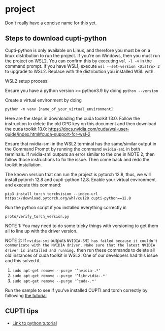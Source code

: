# project
Don't really have a concise name for this yet.
## Steps to download cupti-python
Cupti-python is only available on Linux, and therefore you must be on a linux distribution to run the project. If you're on Windows, then you must run the project on WSL2. You can confirm this by executing `wsl -l -v` in the command prompt. If you have WSL1, execute `wsl --set-version <Distro> 2` to upgrade to WSL2. Replace <Distro> with the distribution you installed WSL with.

WSL2 setup process:

Ensure you have a python version >= python3.9 by doing `python --version`

Create a virtual environment by doing 
```
python -m venv [name_of_your_virtual_environment]
```

Here are the steps in downloading the cuda toolkit 13.0. Follow the instruction to delete the old GPG key on this document and then download the cuda toolkit 13.0: 
https://docs.nvidia.com/cuda/wsl-user-guide/index.html#cuda-support-for-wsl-2 

Ensure that nvidia-smi in the WSL2 terminal has the same/similar output in the Command Prompt by running the command `nvidia-smi` in both terminals. If nvidia-smi outputs an error similar to the one in NOTE 2, then follow those instructions to fix the issue. Then come back and redo the toolkit installation.

The known version that can run the project is pytorch 12.8, thus, we will install pytorch 12.8 and cupti-python 12.8.
Enable your virtual environment and execute this command: 
```
pip3 install torch torchvision --index-url https://download.pytorch.org/whl/cu128 cupti-python==12.8
```

Run the python script if you installed everything correctly in 
```
proto/verify_torch_version.py
```

NOTE 1: You may need to do some tricky things with versioning to get them all to line up with the driver version.

NOTE 2: If `nvidia-smi` outputs `NVIDIA-SMI has failed because it couldn't communicate with the NVIDIA driver. Make sure that the latest NVIDIA driver is installed and running.` then run these commands to delete all old instances of cuda toolkit in WSL2. One of our developers had this issue and this solved it.

1. `sudo apt-get remove --purge '^nvidia-.*'`
2. `sudo apt-get remove --purge '^libnvidia-.*'`
3. `sudo apt-get remove --purge '^cuda-.*'`

Run the sample to see if you've installed CUPTI and torch correctly by following [the tutorial](proto/tutorial.md)

## CUPTI tips
- [Link to python tutorial](https://docs.nvidia.com/cupti-python/13.0.0/user-guide/topics/tutorial.html)
